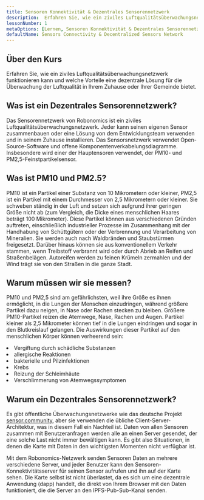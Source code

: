 ```yaml
---
title: Sensoren Konnektivität & Dezentrales Sensorennetzwerk
description:  Erfahren Sie, wie ein ziviles Luftqualitätsüberwachungsnetzwerk funktionieren kann und welche Vorteile eine dezentrale Lösung für die Überwachung der Luftqualität in Ihrem Zuhause oder Ihrer Gemeinde bietet.
lessonNumber: 1
metaOptions: [Lernen, Sensoren Konnektivität & Dezentrales Sensorennetzwerk]
defaultName: Sensors Connectivity & Decentralized Sensors Network
---
```


## Über den Kurs

Erfahren Sie, wie ein ziviles Luftqualitätsüberwachungsnetzwerk funktionieren kann und welche Vorteile eine dezentrale Lösung für die Überwachung der Luftqualität in Ihrem Zuhause oder Ihrer Gemeinde bietet.

## Was ist ein Dezentrales Sensorennetzwerk?

Das Sensorennetzwerk von Robonomics ist ein ziviles Luftqualitätsüberwachungsnetzwerk. Jeder kann seinen eigenen Sensor zusammenbauen oder eine Lösung von dem Entwicklungsteam verwenden und in seinem Zuhause installieren. Das Sensorsnetzwerk verwendet Open-Source-Software und offene Komponentenverkabelungsdiagramme. Insbesondere wird einer der Hauptensoren verwendet, der PM10- und PM2,5-Feinstpartikelsensor.


## Was ist PM10 und PM2.5?

PM10 ist ein Partikel einer Substanz von 10 Mikrometern oder kleiner, PM2,5 ist ein Partikel mit einem Durchmesser von 2,5 Mikrometern oder kleiner. Sie schweben ständig in der Luft und setzen sich aufgrund ihrer geringen Größe nicht ab (zum Vergleich, die Dicke eines menschlichen Haares beträgt 100 Mikrometer). Diese Partikel können aus verschiedenen Gründen auftreten, einschließlich industrieller Prozesse im Zusammenhang mit der Handhabung von Schüttgütern oder der Verbrennung und Verarbeitung von Mineralien. Sie werden auch nach Waldbränden und Staubstürmen freigesetzt. Darüber hinaus können sie aus konventionellem Verkehr stammen, wenn Treibstoff verbrannt wird oder durch Abrieb an Reifen und Straßenbelägen. Autoreifen werden zu feinen Krümeln zermahlen und der Wind trägt sie von den Straßen in die ganze Stadt.

## Warum müssen wir sie messen?

PM10 und PM2,5 sind am gefährlichsten, weil ihre Größe es ihnen ermöglicht, in die Lungen der Menschen einzudringen, während größere Partikel dazu neigen, in Nase oder Rachen stecken zu bleiben. Größere PM10-Partikel reizen die Atemwege, Nase, Rachen und Augen. Partikel kleiner als 2,5 Mikrometer können tief in die Lungen eindringen und sogar in den Blutkreislauf gelangen. Die Auswirkungen dieser Partikel auf den menschlichen Körper können verheerend sein:

<List>

<li>Vergiftung durch schädliche Substanzen</li>
<li>allergische Reaktionen</li>
<li>bakterielle und Pilzinfektionen</li>
<li>Krebs</li>
<li>Reizung der Schleimhäute</li>
<li>Verschlimmerung von Atemwegssymptomen</li>

</List>

## Warum ein Dezentrales Sensorennetzwerk?

Es gibt öffentliche Überwachungsnetzwerke wie das deutsche Projekt [sensor.community](https://sensor.community), aber sie verwenden die übliche Client-Server-Architektur, was in diesem Fall ein Nachteil ist. Daten von allen Sensoren zusammen mit Benutzeranfragen werden alle an einen Server gesendet, der eine solche Last nicht immer bewältigen kann. Es gibt also Situationen, in denen die Karte mit Daten in den wichtigsten Momenten nicht verfügbar ist.

Mit dem Robonomics-Netzwerk senden Sensoren Daten an mehrere verschiedene Server, und jeder Benutzer kann den Sensoren-Konnektivitätsserver für seinen Sensor aufrufen und ihn auf der Karte sehen. Die Karte selbst ist nicht überlastet, da es sich um eine dezentrale Anwendung (dapp) handelt, die direkt von Ihrem Browser mit den Daten funktioniert, die die Server an den IPFS-Pub-Sub-Kanal senden.